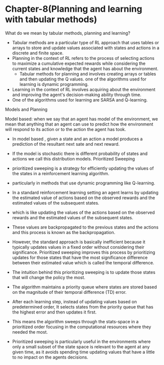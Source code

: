 
# Chapter-8(Planning and learning with tabular methods)

What do we mean by tabular methods, planning and learning?

- Tabular methods are a particular type of RL approach that uses tables or arrays to store and update values associated with states and actions in a discrete and finite space.
- Planning in the context of RL refers to the process of selecting actions to maximize a cumulative expected rewards while considering the current states and knowledge that the agent has about the environment.
  - Tabular methods for planning and involves creating arrays or tables and then updating the Q values. one of the algorithms used for learning is dynamic programming.
- Learning in the context of RL involves acquiring about the environment and improving the agent's decision-making ability through time.
- One of the algorithms used for learning are SARSA and Q-learning.

Models and Planning

Model based: when we say that an agent has model of the environment, we mean that anything that an agent can use to predict how the environment will respond to its action or to the action the agent has took.
- In model based , given a state and an action a model produces a prediction of the resultant next sate and next reward.
- If the model is stochastic there is different probability of states and actions we call this distribution models.
Prioritized Sweeping 

- prioritized sweeping is a strategy for efficiently updating the values of the states in a reinforcement learning algorithm.
- particularly in methods that use dynamic programming like Q-learning.
- In a standard reinforcement learning setting an agent learns by updating the estimated value of actions based on the observed rewards and the estimated values of the subsequent states.
- which is like updating the values of the actions based on the observed rewards and the estimated values of the subsequent states.
- These values are backpropagated to the previous states and the actions and this process is known as the backpropagation.
- However, the standard approach is basically inefficient because it typically updates values in a fixed order without considering their significance.
Prioritized sweeping improves this process by prioritizing updates for those states that have the most significance difference between their estimated value which is called the temporal difference.
- The intuition behind this prioritizing sweeping is to update those states that will change the policy the most.
- The algorithm maintains a priority queue where states are stored based on the magnitude of their temporal difference (TD) error.
- After each learning step, instead of updating values based on predetermined order, It selects states from the priority queue that has the highest error and then updates it first.
- This means the algorithm sweeps through the stats-space in a prioritized order focusing in the computational resources where they needed the most.
- Prioritized sweeping is particularly useful in the environments where only a small subset of the state space is relevant to the agent at any given time, as it avoids spending time updating values that have a little to no impact on the agents decisions. 
